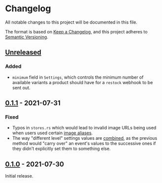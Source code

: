# Changelog

All notable changes to this project will be documented in this file.

The format is based on [Keep a Changelog](https://keepachangelog.com/en/1.0.0),
and this project adheres to [Semantic Versioning](https://semver.org/spec/v2.0.0.html).

## [Unreleased]

### Added

- `minimum` field in `Settings`, which controls the minimum number of
  available variants a product should have for a `restock` webhook to be
  sent out.

## [0.1.1] - 2021-07-31

### Fixed

- Typos in `stores.rs` which would lead to invalid image URLs being used
  when users used certain [image aliases](README.md#aliases).
- The way "different level" settings values are
  [combined](README.md#settings), as the previous method would "carry
  over" an event's values to the successive ones if they didn't
  explicitly set them to something else.

## [0.1.0] - 2021-07-30

Initial release.

[Unreleased]: https://github.com/subreme/shopify-monitor/compare/0.1.1...HEAD
[0.1.1]: https://github.com/subreme/shopify-monitor/compare/0.1.0...0.1.1
[0.1.0]: https://github.com/subreme/shopify-monitor/releases/tag/0.1.0
